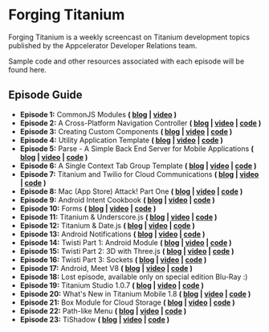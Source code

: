 # Forging Titanium

Forging Titanium is a weekly screencast on Titanium development topics published by the Appcelerator Developer Relations team.

Sample code and other resources associated with each episode will be found here.

## Episode Guide

* __Episode 1:__ CommonJS Modules __( [blog](http://developer.appcelerator.com/blog/2011/08/forging-titanium-episode-1-commonjs-modules.html) | [video](http://vimeopro.com/appcelerator/forging-titanium/video/27447911) )__
* __Episode 2:__ A Cross-Platform Navigation Controller __( [blog](http://developer.appcelerator.com/blog/2011/08/forging-titanium-episode-2-a-cross-platform-navigation-controller.html) | [video](http://vimeopro.com/appcelerator/forging-titanium/video/27834295) | [code](https://github.com/appcelerator-developer-relations/Forging-Titanium/tree/master/ep-002) )__
* __Episode 3:__  Creating Custom Components __( [blog](http://developer.appcelerator.com/blog/2011/08/forging-titanium-episode-3-custom-ui-components.html) | [video](http://vimeopro.com/appcelerator/forging-titanium/video/28122504) | [code](https://github.com/appcelerator-developer-relations/Forging-Titanium/tree/master/ep-003) )__
* __Episode 4:__  Utility Application Template __( [blog](http://developer.appcelerator.com/blog/2011/08/forging-titanium-episode-4-a-utility-application-template.html) | [video](http://vimeopro.com/appcelerator/forging-titanium/video/28428962) | [code](https://github.com/appcelerator-developer-relations/Forging-Titanium/tree/master/ep-004) )__
* __Episode 5:__  Parse - A Simple Back End Server for Mobile Applications __( [blog](http://developer.appcelerator.com/blog/2011/09/forging-titanium-episode-5-parse-a-simple-back-end-for-mobile-applications.html) | [video](http://vimeopro.com/appcelerator/forging-titanium/video/28704163) | [code](https://github.com/appcelerator-developer-relations/Forging-Titanium/tree/master/ep-005) )__
* __Episode 6:__  A Single Context Tab Group Template __( [blog](http://developer.appcelerator.com/blog/2011/09/forging-titanium-episode-6-a-single-context-tabbed-application-template.html) | [video](http://vimeopro.com/appcelerator/forging-titanium/video/29059611) | [code](https://github.com/appcelerator-developer-relations/Forging-Titanium/tree/master/ep-006) )__
* __Episode 7:__  Titanium and Twilio for Cloud Communications __( [blog](http://developer.appcelerator.com/blog/2011/09/forging-titanium-episode-7-titanium-and-twilio-for-cloud-communications.html) | [video](http://vimeopro.com/appcelerator/forging-titanium/video/29459123) | [code](https://github.com/appcelerator-developer-relations/Forging-Titanium/tree/master/ep-007) )__
* __Episode 8:__  Mac (App Store) Attack! Part One __( [blog](http://developer.appcelerator.com/blog/2011/09/forging-titanium-episode-8-mac-app-store-attack-part-1.html) | [video](http://vimeopro.com/appcelerator/forging-titanium/video/29730646) | [code](https://github.com/appcelerator-developer-relations/Forging-Titanium/tree/master/ep-008) )__
* __Episode 9:__  Android Intent Cookbook __( [blog](http://developer.appcelerator.com/blog/2011/10/forging-titanium-episode-9-android-intent-cookbook.html) | [video](http://vimeopro.com/appcelerator/forging-titanium/video/30085488) | [code](https://github.com/appcelerator-developer-relations/Forging-Titanium/tree/master/ep-009) )__
* __Episode 10:__ Forms __( [blog](http://developer.appcelerator.com/blog/2011/10/forging-titanium-episode-10-forms.html) | [video](http://vimeopro.com/appcelerator/forging-titanium/video/30387041) | [code](https://github.com/appcelerator-developer-relations/Forging-Titanium/tree/master/ep-010) )__
* __Episode 11:__ Titanium & Underscore.js __( [blog](http://developer.appcelerator.com/blog/2011/10/forging-titanium-episode-11-titanium-underscore-js.html) | [video](http://vimeopro.com/appcelerator/forging-titanium/video/30796377) | [code](https://github.com/appcelerator-developer-relations/Forging-Titanium/tree/master/ep-011) )__ 
* __Episode 12:__ Titanium & Date.js __( [blog](http://developer.appcelerator.com/blog/2011/10/forging-titanium-episode-12-titanium-date-js.html) | [video](http://vimeopro.com/appcelerator/forging-titanium/video/31228723) | [code](https://github.com/appcelerator-developer-relations/Forging-Titanium/tree/master/ep-012) )__
* __Episode 13:__ Android Notifications __( [blog](http://developer.appcelerator.com/blog/2011/11/forging-titanium-episode-13-android-notifications.html) | [video](http://vimeopro.com/appcelerator/forging-titanium/video/31511185) | [code](https://github.com/appcelerator-developer-relations/Forging-Titanium/tree/master/ep-013) )__
* __Episode 14:__ Twisti Part 1: Android Module __( [blog](http://developer.appcelerator.com/blog/2011/11/forging-titanium-episode-14-twisti-part-1-android-module.html) | [video](http://vimeopro.com/appcelerator/forging-titanium/video/31868247) | [code](https://github.com/appcelerator-developer-relations/Forging-Titanium/tree/master/ep-014) )__
* __Episode 15:__ Twisti Part 2: 3D with Three.js __( [blog](http://developer.appcelerator.com/blog/2011/11/forging-titanium-episode-15-twisti-part-2-3d-with-three-js.html) | [video](http://vimeopro.com/appcelerator/forging-titanium/video/32102962) | [code](https://github.com/appcelerator-developer-relations/Forging-Titanium/tree/master/ep-015) )__
* __Episode 16:__ Twisti Part 3: Sockets __( [blog](http://developer.appcelerator.com/blog/2011/12/forging-titanium-episode-16-twisti-part-3-sockets.html) | [video](http://vimeopro.com/appcelerator/forging-titanium/video/32976053) | [code](https://github.com/appcelerator-developer-relations/Forging-Titanium/tree/master/ep-016) )__
* __Episode 17:__ Android, Meet V8 __( [blog](http://developer.appcelerator.com/blog/2011/12/forging-titanium-episode-17-android-meet-v8.html) | [video](http://vimeopro.com/appcelerator/forging-titanium/video/33249107) | [code](https://github.com/appcelerator-developer-relations/Forging-Titanium/tree/master/ep-017) )__
* __Episode 18:__ Lost episode, available only on special edition Blu-Ray :)
* __Episode 19:__ Titanium Studio 1.0.7 __( [blog](http://developer.appcelerator.com/blog/2011/12/titanium-mobile-1-8.html) | [video](http://vimeopro.com/appcelerator/forging-titanium/video/33685267) | [code](https://github.com/appcelerator-developer-relations/Forging-Titanium/tree/master/ep-019) )__
* __Episode 20:__ What's New in Titanium Mobile 1.8 __( [blog](http://developer.appcelerator.com/blog/2011/12/titanium-mobile-1-8.html) | [video](http://vimeopro.com/appcelerator/forging-titanium/video/33806540) | [code](https://github.com/appcelerator-developer-relations/Forging-Titanium/tree/master/ep-020) )__
* __Episode 21:__ Box Module for Cloud Storage __( [blog](http://developer.appcelerator.com/blog/2012/02/forging-titanium-episode-21-box-module-for-cloud-storage.html) | [video](http://vimeopro.com/appcelerator/forging-titanium/video/36444322) | [code](https://github.com/appcelerator-developer-relations/Forging-Titanium/tree/master/ep-021) )__
* __Episode 22:__ Path-like Menu __( [blog](http://developer.appcelerator.com/blog/2012/02/forging-titanium-episode-22-path-like-menu.html) | [video](http://vimeopro.com/appcelerator/forging-titanium/video/36846582) | [code](https://github.com/appcelerator-developer-relations/Forging-Titanium/tree/master/ep-022) )__
* __Episode 23:__ TiShadow __( [blog]() | [video]() | [code](https://github.com/dbankier/TiShadow) )__